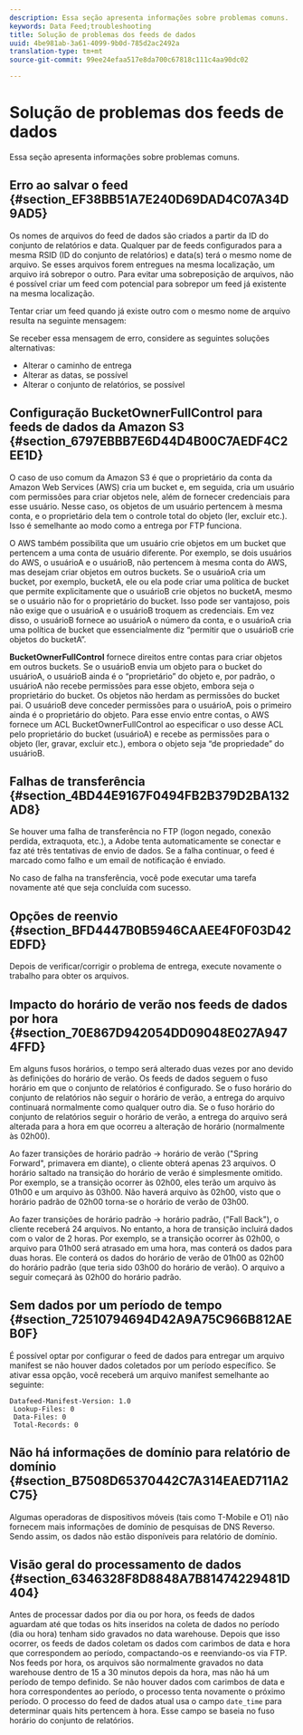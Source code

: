 ```yaml
---
description: Essa seção apresenta informações sobre problemas comuns.
keywords: Data Feed;troubleshooting
title: Solução de problemas dos feeds de dados
uuid: 4be981ab-3a61-4099-9b0d-785d2ac2492a
translation-type: tm+mt
source-git-commit: 99ee24efaa517e8da700c67818c111c4aa90dc02

---
```



# Solução de problemas dos feeds de dados

Essa seção apresenta informações sobre problemas comuns.

## Erro ao salvar o feed {#section_EF38BB51A7E240D69DAD4C07A34D9AD5}

Os nomes de arquivos do feed de dados são criados a partir da ID do conjunto de relatórios e data. Qualquer par de feeds configurados para a mesma RSID (ID do conjunto de relatórios) e data(s) terá o mesmo nome de arquivo. Se esses arquivos forem entregues na mesma localização, um arquivo irá sobrepor o outro. Para evitar uma sobreposição de arquivos, não é possível criar um feed com potencial para sobrepor um feed já existente na mesma localização.

Tentar criar um feed quando já existe outro com o mesmo nome de arquivo resulta na seguinte mensagem:

Se receber essa mensagem de erro, considere as seguintes soluções alternativas:

* Alterar o caminho de entrega
* Alterar as datas, se possível
* Alterar o conjunto de relatórios, se possível

## Configuração BucketOwnerFullControl para feeds de dados da Amazon S3 {#section_6797EBBB7E6D44D4B00C7AEDF4C2EE1D}

O caso de uso comum da Amazon S3 é que o proprietário da conta da Amazon Web Services (AWS) cria um bucket e, em seguida, cria um usuário com permissões para criar objetos nele, além de fornecer credenciais para esse usuário. Nesse caso, os objetos de um usuário pertencem à mesma conta, e o proprietário dela tem o controle total do objeto (ler, excluir etc.). Isso é semelhante ao modo como a entrega por FTP funciona.

O AWS também possibilita que um usuário crie objetos em um bucket que pertencem a uma conta de usuário diferente. Por exemplo, se dois usuários do AWS, o usuárioA e o usuárioB, não pertencem à mesma conta do AWS, mas desejam criar objetos em outros buckets. Se o usuárioA cria um bucket, por exemplo, bucketA, ele ou ela pode criar uma política de bucket que permite explicitamente que o usuárioB crie objetos no bucketA, mesmo se o usuário não for o proprietário do bucket. Isso pode ser vantajoso, pois não exige que o usuárioA e o usuárioB troquem as credenciais. Em vez disso, o usuárioB fornece ao usuárioA o número da conta, e o usuárioA cria uma política de bucket que essencialmente diz “permitir que o usuárioB crie objetos do bucketA”.

**BucketOwnerFullControl** fornece direitos entre contas para criar objetos em outros buckets. Se o usuárioB envia um objeto para o bucket do usuárioA, o usuárioB ainda é o “proprietário” do objeto e, por padrão, o usuárioA não recebe permissões para esse objeto, embora seja o proprietário do bucket. Os objetos não herdam as permissões do bucket pai. O usuárioB deve conceder permissões para o usuárioA, pois o primeiro ainda é o proprietário do objeto. Para esse envio entre contas, o AWS fornece um ACL BucketOwnerFullControl ao especificar o uso desse ACL pelo proprietário do bucket (usuárioA) e recebe as permissões para o objeto (ler, gravar, excluir etc.), embora o objeto seja “de propriedade” do usuárioB.

## Falhas de transferência {#section_4BD44E9167F0494FB2B379D2BA132AD8}

Se houver uma falha de transferência no FTP (logon negado, conexão perdida, extraquota, etc.), a Adobe tenta automaticamente se conectar e faz até três tentativas de envio de dados. Se a falha continuar, o feed é marcado como falho e um email de notificação é enviado.

No caso de falha na transferência, você pode executar uma tarefa novamente até que seja concluída com sucesso.

## Opções de reenvio {#section_BFD4447B0B5946CAAEE4F0F03D42EDFD}

Depois de verificar/corrigir o problema de entrega, execute novamente o trabalho para obter os arquivos.

## Impacto do horário de verão nos feeds de dados por hora {#section_70E867D942054DD09048E027A9474FFD}

Em alguns fusos horários, o tempo será alterado duas vezes por ano devido às definições do horário de verão. Os feeds de dados seguem o fuso horário em que o conjunto de relatórios é configurado. Se o fuso horário do conjunto de relatórios não seguir o horário de verão, a entrega do arquivo continuará normalmente como qualquer outro dia. Se o fuso horário do conjunto de relatórios seguir o horário de verão, a entrega do arquivo será alterada para a hora em que ocorreu a alteração de horário (normalmente às 02h00).

Ao fazer transições de horário padrão -&gt; horário de verão ("Spring Forward", primavera em diante), o cliente obterá apenas 23 arquivos. O horário saltado na transição do horário de verão é simplesmente omitido. Por exemplo, se a transição ocorrer às 02h00, eles terão um arquivo às 01h00 e um arquivo às 03h00. Não haverá arquivo às 02h00, visto que o horário padrão de 02h00 torna-se o horário de verão de 03h00.

Ao fazer transições de horário padrão -&gt; horário padrão, ("Fall Back"), o cliente receberá 24 arquivos. No entanto, a hora de transição incluirá dados com o valor de 2 horas. Por exemplo, se a transição ocorrer às 02h00, o arquivo para 01h00 será atrasado em uma hora, mas conterá os dados para duas horas. Ele conterá os dados do horário de verão de 01h00 as 02h00 do horário padrão (que teria sido 03h00 do horário de verão). O arquivo a seguir começará às 02h00 do horário padrão.

## Sem dados por um período de tempo {#section_72510794694D42A9A75C966B812AEB0F}

É possível optar por configurar o feed de dados para entregar um arquivo manifest se não houver dados coletados por um período específico. Se ativar essa opção, você receberá um arquivo manifest semelhante ao seguinte:

```text
Datafeed-Manifest-Version: 1.0
 Lookup-Files: 0
 Data-Files: 0
 Total-Records: 0
```

## Não há informações de domínio para relatório de domínio {#section_B7508D65370442C7A314EAED711A2C75}

Algumas operadoras de dispositivos móveis (tais como T-Mobile e O1) não fornecem mais informações de domínio de pesquisas de DNS Reverso. Sendo assim, os dados não estão disponíveis para relatório de domínio.

## Visão geral do processamento de dados {#section_6346328F8D8848A7B81474229481D404}

Antes de processar dados por dia ou por hora, os feeds de dados aguardam até que todas os hits inseridos na coleta de dados no período (dia ou hora) tenham sido gravados no data warehouse. Depois que isso ocorrer, os feeds de dados coletam os dados com carimbos de data e hora que correspondem ao período, compactando-os e reenviando-os via FTP. Nos feeds por hora, os arquivos são normalmente gravados no data warehouse dentro de 15 a 30 minutos depois da hora, mas não há um período de tempo definido. Se não houver dados com carimbos de data e hora correspondentes ao período, o processo tenta novamente o próximo período. O processo do feed de dados atual usa o campo `date_time` para determinar quais hits pertencem à hora. Esse campo se baseia no fuso horário do conjunto de relatórios.
